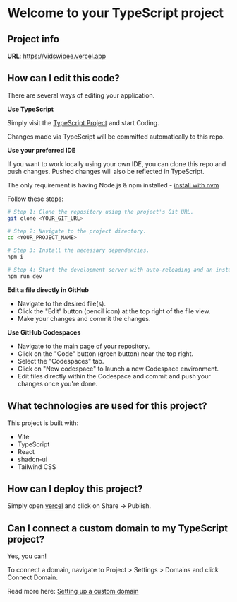 # Welcome to your TypeScript project

## Project info

**URL**: https://vidswipee.vercel.app

## How can I edit this code?

There are several ways of editing your application.

**Use TypeScript**

Simply visit the [TypeScript Project]([https://vidswipee.vercel.app]) and start Coding.

Changes made via TypeScript will be committed automatically to this repo.

**Use your preferred IDE**

If you want to work locally using your own IDE, you can clone this repo and push changes. Pushed changes will also be reflected in TypeScript.

The only requirement is having Node.js & npm installed - [install with nvm](https://github.com/nvm-sh/nvm#installing-and-updating)

Follow these steps:

```sh
# Step 1: Clone the repository using the project's Git URL.
git clone <YOUR_GIT_URL>

# Step 2: Navigate to the project directory.
cd <YOUR_PROJECT_NAME>

# Step 3: Install the necessary dependencies.
npm i

# Step 4: Start the development server with auto-reloading and an instant preview.
npm run dev
```

**Edit a file directly in GitHub**

- Navigate to the desired file(s).
- Click the "Edit" button (pencil icon) at the top right of the file view.
- Make your changes and commit the changes.

**Use GitHub Codespaces**

- Navigate to the main page of your repository.
- Click on the "Code" button (green button) near the top right.
- Select the "Codespaces" tab.
- Click on "New codespace" to launch a new Codespace environment.
- Edit files directly within the Codespace and commit and push your changes once you're done.

## What technologies are used for this project?

This project is built with:

- Vite
- TypeScript
- React
- shadcn-ui
- Tailwind CSS

## How can I deploy this project?

Simply open [vercel](https://vidswipee.vercel.app) and click on Share -> Publish.

## Can I connect a custom domain to my TypeScript project?

Yes, you can!

To connect a domain, navigate to Project > Settings > Domains and click Connect Domain.

Read more here: [Setting up a custom domain](https://vidswipee.vercel.app)
